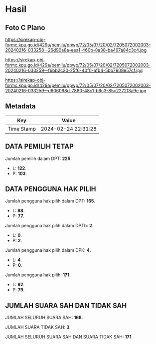 # Hasil

## Foto C Plano

https://sirekap-obj-formc.kpu.go.id/429a/pemilu/ppwp/72/05/07/20/02/7205072002003-20240216-033258--26d90a8a-eea1-460b-8a38-ba497a84c3c4.jpg

https://sirekap-obj-formc.kpu.go.id/429a/pemilu/ppwp/72/05/07/20/02/7205072002003-20240216-033259--f6bb2c20-25f6-40f0-afb4-5bb7908e57cf.jpg

https://sirekap-obj-formc.kpu.go.id/429a/pemilu/ppwp/72/05/07/20/02/7205072002003-20240216-033259--d606098d-7880-48c1-b6c3-85c2272f3a9e.jpg


## Metadata

| Key        | Value               |
| ---------- | ------------------- |
| Time Stamp | 2024-02-24 22:31:28 |


## DATA PEMILIH TETAP

Jumlah pemilih dalam DPT: **225**.
 * L: **122**.
 * P: **103**.

## DATA PENGGUNA HAK PILIH

Jumlah pengguna hak pilih dalam DPT: **165**.
 * L: **88**.
 * P: **77**.

Jumlah pengguna hak pilih dalam DPTb: **2**.
 * L: **0**.
 * P: **2**.

Jumlah pengguna hak pilih dalam DPK: **4**.
 * L: **4**.
 * P: **0**.

Jumlah pengguna hak pilih: **171**.
 * L: **92**.
 * P: **79**.

## JUMLAH SUARA SAH DAN TIDAK SAH

JUMLAH SELURUH SUARA SAH: **168**.

JUMLAH SUARA TIDAK SAH: **3**.

JUMLAH SELURUH SUARA SAH DAN SUARA TIDAK SAH: **171**.


